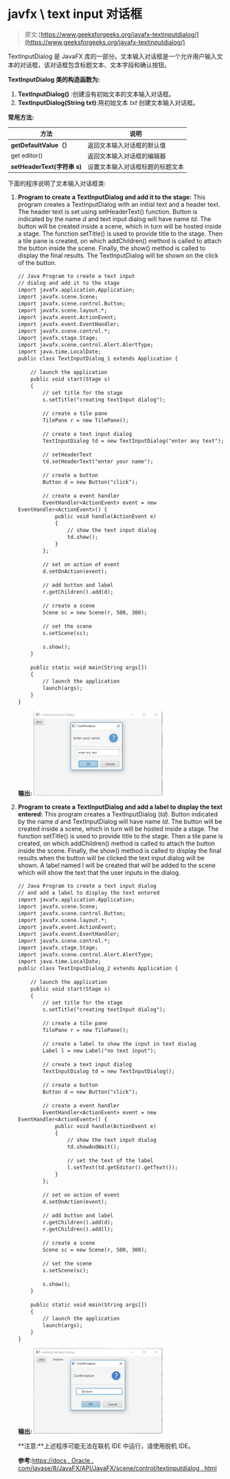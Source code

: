 # javfx \ text input 对话框

> 原文:[https://www.geeksforgeeks.org/javafx-textinputdialog/](https://www.geeksforgeeks.org/javafx-textinputdialog/)

TextInputDialog 是 JavaFX 库的一部分。文本输入对话框是一个允许用户输入文本的对话框，该对话框包含标题文本、文本字段和确认按钮。

**TextInputDialog 类的构造函数为:**

1.  **TextInputDialog()** :创建没有初始文本的文本输入对话框。
2.  **TextInputDialog(String txt)**:用初始文本 *txt* 创建文本输入对话框。

**常用方法:**

| 方法 | 说明 |
| --- | --- |
| **getDefaultValue（）** | 返回文本输入对话框的默认值 |
| get editor() | 返回文本输入对话框的编辑器 |
| **setHeaderText(字符串 s)** | 设置文本输入对话框标题的标题文本 |

下面的程序说明了文本输入对话框类:

1.  **Program to create a TextInputDialog and add it to the stage:** This program creates a TextInputDialog with an initial text and a header text. The header text is set using setHeaderText() function. Button is indicated by the name *d* and text input dialog will have name *td*. The button will be created inside a scene, which in turn will be hosted inside a stage. The function setTitle() is used to provide title to the stage. Then a tile pane is created, on which addChildren() method is called to attach the button inside the scene. Finally, the show() method is called to display the final results. The TextInputDialog will be shown on the click of the button.

    ```
    // Java Program to create a text input
    // dialog and add it to the stage
    import javafx.application.Application;
    import javafx.scene.Scene;
    import javafx.scene.control.Button;
    import javafx.scene.layout.*;
    import javafx.event.ActionEvent;
    import javafx.event.EventHandler;
    import javafx.scene.control.*;
    import javafx.stage.Stage;
    import javafx.scene.control.Alert.AlertType;
    import java.time.LocalDate;
    public class TextInputDialog_1 extends Application {

        // launch the application
        public void start(Stage s)
        {
            // set title for the stage
            s.setTitle("creating textInput dialog");

            // create a tile pane
            TilePane r = new TilePane();

            // create a text input dialog
            TextInputDialog td = new TextInputDialog("enter any text");

            // setHeaderText
            td.setHeaderText("enter your name");

            // create a button
            Button d = new Button("click");

            // create a event handler
            EventHandler<ActionEvent> event = new EventHandler<ActionEvent>() {
                public void handle(ActionEvent e)
                {
                    // show the text input dialog
                    td.show();
                }
            };

            // set on action of event
            d.setOnAction(event);

            // add button and label
            r.getChildren().add(d);

            // create a scene
            Scene sc = new Scene(r, 500, 300);

            // set the scene
            s.setScene(sc);

            s.show();
        }

        public static void main(String args[])
        {
            // launch the application
            launch(args);
        }
    }
    ```

    **输出:**
    ![](img/e5e3967e6bc1522ca9012832092870b0.png)

2.  **Program to create a TextInputDialog and add a label to display the text entered:** This program creates a TextInputDialog (*td*). Button indicated by the name *d* and TextInputDialog will have name *td*. The button will be created inside a scene, which in turn will be hosted inside a stage. The function setTitle() is used to provide title to the stage. Then a tile pane is created, on which addChildren() method is called to attach the button inside the scene. Finally, the show() method is called to display the final results.when the button will be clicked the text input dialog will be shown. A label named l will be created that will be added to the scene which will show the text that the user inputs in the dialog.

    ```
    // Java Program to create a text input dialog
    // and add a label to display the text entered
    import javafx.application.Application;
    import javafx.scene.Scene;
    import javafx.scene.control.Button;
    import javafx.scene.layout.*;
    import javafx.event.ActionEvent;
    import javafx.event.EventHandler;
    import javafx.scene.control.*;
    import javafx.stage.Stage;
    import javafx.scene.control.Alert.AlertType;
    import java.time.LocalDate;
    public class TextInputDialog_2 extends Application {

        // launch the application
        public void start(Stage s)
        {
            // set title for the stage
            s.setTitle("creating textInput dialog");

            // create a tile pane
            TilePane r = new TilePane();

            // create a label to show the input in text dialog
            Label l = new Label("no text input");

            // create a text input dialog
            TextInputDialog td = new TextInputDialog();

            // create a button
            Button d = new Button("click");

            // create a event handler
            EventHandler<ActionEvent> event = new EventHandler<ActionEvent>() {
                public void handle(ActionEvent e)
                {
                    // show the text input dialog
                    td.showAndWait();

                    // set the text of the label
                    l.setText(td.getEditor().getText());
                }
            };

            // set on action of event
            d.setOnAction(event);

            // add button and label
            r.getChildren().add(d);
            r.getChildren().add(l);

            // create a scene
            Scene sc = new Scene(r, 500, 300);

            // set the scene
            s.setScene(sc);

            s.show();
        }

        public static void main(String args[])
        {
            // launch the application
            launch(args);
        }
    }
    ```

    **输出:**
    ![](img/200b35fb42c83f789f6b7f4ab39327e5.png)

    **注意:**上述程序可能无法在联机 IDE 中运行，请使用脱机 IDE。

    **参考:**[https://docs . Oracle . com/javase/8/JavaFX/API/JavaFX/scene/control/textinputdialog . html](https://docs.oracle.com/javase/8/javafx/api/javafx/scene/control/TextInputDialog.html)